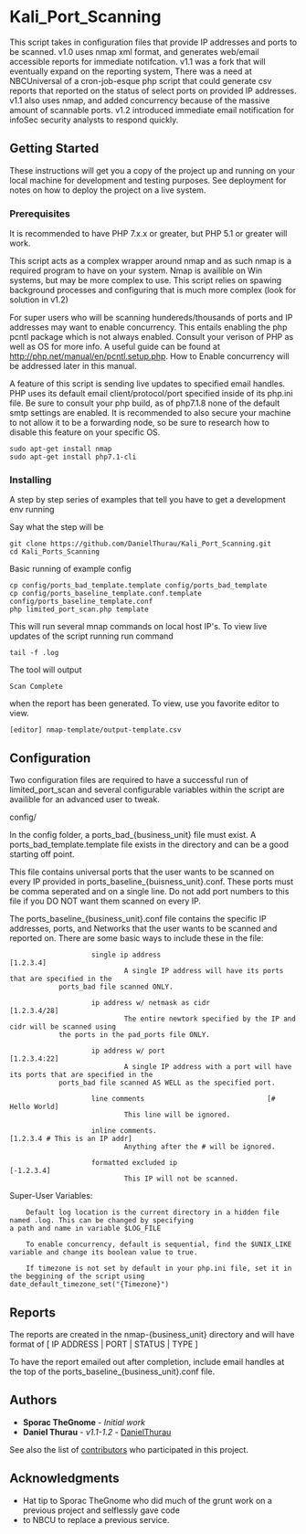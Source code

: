 # Kali_Port_Scanning

This script takes in configuration files that provide IP addresses and ports to be scanned. v1.0 uses nmap xml 
format, and generates web/email accessible reports for immediate notifcation. v1.1 was a fork that will eventually 
expand on the reporting system, There was a need at NBCUniversal of a cron-job-esque php script that could 
generate csv reports that reported on the status of select ports on provided IP addresses. v1.1 also uses nmap, 
and added concurrency because of the massive amount of scannable ports. v1.2 introduced immediate email notification
for infoSec security analysts to respond quickly.

## Getting Started

These instructions will get you a copy of the project up and running on your local machine for development and testing purposes. See deployment for notes on how to deploy the project on a live system.

### Prerequisites

It is recommended to have PHP 7.x.x or greater, but PHP 5.1 or greater will work.

This script acts as a complex wrapper around nmap and as such nmap is a required program to have on your system.
        Nmap is availible on Win systems, but may be more complex to use. This script relies on spawing background processes
        and configuring that is much more complex (look for solution in v1.2)

For super users who will be scanning hundereds/thousands of ports and IP addresses may want to enable concurrency. This
entails enabling the php pcntl package which is not always enabled. Consult your verison of PHP as well as OS for more
info. A useful guide can be found at http://php.net/manual/en/pcntl.setup.php. How to Enable concurrency will be
addressed later in this manual.

A feature of this script is sending live updates to specified email handles. PHP uses its default email client/protocol/port specified
inside of its php.ini file. Be sure to consult your php build, as of php7.1.8 none of the default smtp settings are enabled. It is
recommended to also secure your machine to not allow it to be a forwarding node, so be sure to research how to disable this feature
on your specific OS.

```
sudo apt-get install nmap
sudo apt-get install php7.1-cli
```

### Installing

A step by step series of examples that tell you have to get a development env running

Say what the step will be

```
git clone https://github.com/DanielThurau/Kali_Port_Scanning.git
cd Kali_Ports_Scanning
```

Basic running of example config

```
cp config/ports_bad_template.template config/ports_bad_template
cp config/ports_baseline_template.conf.template config/ports_baseline_template.conf
php limited_port_scan.php template
```

This will run several mnap commands on local host IP's. To view live updates of the script running run command

```
tail -f .log 
```

The tool will output 

```
Scan Complete
``` 

when the report has been generated. To view, use you favorite editor to view.

```
[editor] nmap-template/output-template.csv
```

## Configuration

Two configuration files are required to have a successful run of limited_port_scan and several configurable variables 
within the script are availible for an advanced user to tweak.

config/

In the config folder, a ports_bad_{business_unit} file must exist. A ports_bad_template.template file exists in the 
directory and can be a good starting off point.
                
This file contains universal ports that the user wants to be scanned on every IP provided in ports_baseline_{buisness_unit}.conf. These ports must be comma seperated and on a single line. 
Do not add port numbers to this file if you DO NOT want them scanned on every IP.

The ports_baseline_{business_unit}.conf file contains the specific IP addresses, ports, and Networks that the user 
wants to be scanned and reported on. There are some basic ways to include these in the file:

                        single ip address                          [1.2.3.4]
                                A single IP address will have its ports that are specified in the 
				ports_bad file scanned ONLY.

                        ip address w/ netmask as cidr              [1.2.3.4/28]
                                The entire newtork specified by the IP and cidr will be scanned using 
				the ports in the pad_ports file ONLY.

                        ip address w/ port                         [1.2.3.4:22]
                                A single IP address with a port will have its ports that are specified in the 
				ports_bad file scanned AS WELL as the specified port.

                        line comments                              [# Hello World]
                                This line will be ignored.

                        inline comments.                           [1.2.3.4 # This is an IP addr]
                                Anything after the # will be ignored.

                        formatted excluded ip                      [-1.2.3.4]
                                This IP will not be scanned.
Super-User Variables:

        Default log location is the current directory in a hidden file named .log. This can be changed by specifying
	a path and name in variable $LOG_FILE

        To enable concurrency, default is sequential, find the $UNIX_LIKE variable and change its boolean value to true.

        If timezone is not set by default in your php.ini file, set it in the beggining of the script using
	date_default_timezone_set("{Timezone}")
	
## Reports

The reports are created in the nmap-{business_unit} directory and will have format of [ IP ADDRESS | PORT | STATUS | TYPE ]

To have the report emailed out after completion, include email handles at the top of the 
ports_baseline_{business_unit}.conf file.

## Authors

* **Sporac TheGnome** - *Initial work*
* **Daniel Thurau** - *v1.1-1.2* - [DanielThurau](https://github.com/DanielThurau)

See also the list of [contributors](https://github.com/your/project/contributors) who participated in this project.



## Acknowledgments

* Hat tip to Sporac TheGnome who did much of the grunt work on a previous project and selflessly gave code 
* to NBCU to replace a previous service.

